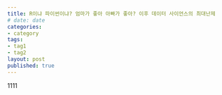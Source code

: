 ```yaml
---
title: R이냐 파이썬이냐? 엄마가 좋아 아빠가 좋아? 이후 데이터 사이언스의 최대난제
# date: date
categories:
- category
tags:
- tag1
- tag2
layout: post
published: true
---
```


1111